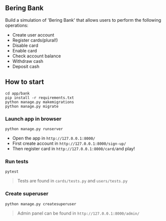 ## Bering Bank
Build a simulation of 'Bering Bank' that allows users to perform the following operations:
- Create user account
- Register cards(plural!)
- Disable card
- Enable card
- Check account balance
- Withdraw cash
- Deposit cash

## How to start

    cd app/bank
    pip install -r requirements.txt
    python manage.py makemigrations
    python manage.py migrate
    

### Launch app in browser

    python manage.py runserver

* Open the app in `http://127.0.0.1:8000/`
* First create account in `http://127.0.0.1:8000/sign-up/`
* Then register card in `http://127.0.0.1:8000/card/`and play!

### Run tests

    pytest

> Tests are found in `cards/tests.py` and `users/tests.py`


### Create superuser

    python manage.py createsuperuser

> Admin panel can be found in `http://127.0.0.1:8000/admin/`



